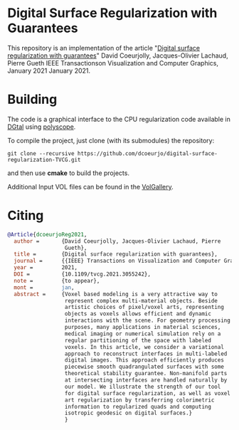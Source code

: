 # Digital Surface Regularization with Guarantees

This repository is an implementation of the article "[Digital surface regularization with guarantees](https://perso.liris.cnrs.fr/david.coeurjolly/publication/dcoeurjotvcg21/)"
David Coeurjolly, Jacques-Olivier Lachaud, Pierre Gueth
IEEE Transactionson Visualization and Computer Graphics, January 2021
January 2021.

# Building

The code is a graphical interface to the CPU regularization code available
in [DGtal](dgtal.org) using [polyscope](polyscope.run).

To compile the project, just clone (with its submodules) the repository:

```
git clone --recursive https://github.com/dcoeurjo/digital-surface-regularization-TVCG.git
```

and then use **cmake** to build the projects.

Additional Input VOL files can be found in the [VolGallery](https://github.com/dcoeurjo/VolGallery).


# Citing


``` bibtex
@Article{dcoeurjoReg2021,
  author =       {David Coeurjolly, Jacques-Olivier Lachaud, Pierre
                  Gueth},
  title =        {Digital surface regularization with guarantees},
  journal =      {{IEEE} Transactions on Visualization and Computer Graphics},
  year =         2021,
  DOI =          {10.1109/tvcg.2021.3055242},
  note =         {to appear},
  mont =         jan,
  abstract =     {Voxel based modeling is a very attractive way to
                  represent complex multi-material objects. Beside
                  artistic choices of pixel/voxel arts, representing
                  objects as voxels allows efficient and dynamic
                  interactions with the scene. For geometry processing
                  purposes, many applications in material sciences,
                  medical imaging or numerical simulation rely on a
                  regular partitioning of the space with labeled
                  voxels. In this article, we consider a variational
                  approach to reconstruct interfaces in multi-labeled
                  digital images. This approach efficiently produces
                  piecewise smooth quadrangulated surfaces with some
                  theoretical stability guarantee. Non-manifold parts
                  at intersecting interfaces are handled naturally by
                  our model. We illustrate the strength of our tool
                  for digital surface regularization, as well as voxel
                  art regularization by transferring colorimetric
                  information to regularized quads and computing
                  isotropic geodesic on digital surfaces.}
                  }

```



